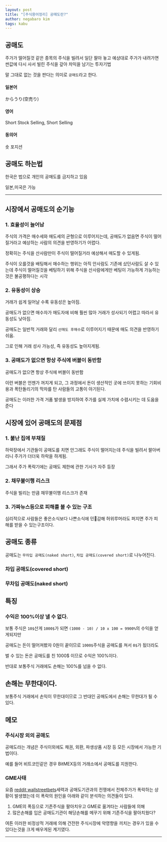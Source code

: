 ```yaml
---
layout: post
title: "[주식용어정리] 공매도란?"
author: negabaro kim
tags: kabu
---
```


## 공매도

주가가 떨어질것 같은 종목의 주식을 빌려서 일단 팔아 놓고 예상대로 주가가 내려가면 싼값에 
다시 사서 빌린 주식을 갚아 차익을 남기는 투자기법

말 그대로 없는 것을 판다는 의미로 `공매도`라고 한다.


#### 일본어

からうり(空売り)

#### 영어

Short Stock Selling, Short Selling

#### 동의어

숏 포지션

## 공매도 하는법

한국은 법으로 개인의 공매도를 금지하고 있음

일본,미국은 가능

---

## 시장에서 공매도의 순기능

### 1. 효율성이 늘어남

주식의 가격은 매수세와 매도세의 균형으로 이루어지는데, 공매도가 없음면 주식이 떨어질거라고 예상하는 사람의 의견을 반영하기가 어렵다.

정확히는 주식을 산사람만이 주식이 떨어질거라 예상해서 매도할 수 있게됨.

주식이 오를것을 배팅해서 매수하는 행위는 아직 안사람도 기존에 샀던사람도 살 수 있는데 주식이 떨어질것을 베팅하기 위해 주식을 산사람에게만 베팅이 가능하게 가능하는것은 불공평하다는 시각

### 2. 유동성이 상승

거래가 쉽게 일어날 수록 유동성은 높아짐.

공매도가 없으면 매수자가 매도자에 비해 훨씬 많아 거래가 성사되기 어렵고 따라서 유동성도 낮아짐.

공매도는 일반적 거래와 달리 `선매도 후매수`로 이루어지기 때문에 매도 의견을 반영하기 쉬움.

그로 인해 거래 성사 가능성, 즉 유동성도 높아지게됨.

### 3. 공매도가 없으면 항상 주식에 버블이 동반함

공매도가 없으면 항상 주식에 버블이 동반함

이런 버블은 언젠가 꺼지게 되고, 그 과정에서 돈이 생산적인 곳에 쓰이지 못하는 기회비용과 폭탄돌리기의 막차를 탄 사람들의 고통이 야기된다.

공매도는 이러한 가격 거품 발생을 방지하여 주가를 실제 가치에 수렴시키는 데 도움을 준다

## 시장에 있어 공매도의 문제점

### 1. 불난 집에 부채질

하락장에서 기관들이 공매도를 치면 안그래도 주식이 떨어지는데 주식을 빌려서 팔아버리니 주가가 더더욱 하락을 하게됨.

그래서 주가 폭락기에는 공매도 제한에 관한 기사가 자주 등장

### 2. 채무불이행 리스크

주식을 빌리는 만큼 채무불이행 리스크가 존재

### 3. 가짜뉴스등으로 피해를 볼 수 있는 구조

심리적으로 사람들은 좋은소식보다 나쁜소식에 민감해 허위루머라도 퍼지면 주가 피해를 받을 수 있는구조이다.


## 공매도 종류

공매도는 `무차입 공매도(naked short)`, `차입 공매도(covered short)`로 나누어진다.

### 차입 공매도(covered short)

### 무차입 공매도(naked short)

## 특징

### 수익은 100%이상 낼 수 없다.

보통 주식은 `10$`산게 `1000$`가 되면  `(1000 - 10) / 10 x 100 = 9900%`의 수익을 얻게되지만

공매도는 돈이 떨어져봤자 0원이 끝이므로 `1000$`주식을 공매도를 쳐서 `0$`가 됬더라도

벌 수 있는 돈은 공매도를 친 1000$ 이므로 수익은 100%이다.

반대로 보통주식 거래에도 손해는 100%를 넘을 수 없다.


## 손해는 무한대이다.

보통주식 거래에서 손익이 무한대이므로 그 반대인 공매도에서 손해는 무한대가 될 수 있다.



## 메모


### 주식시장 외의 공매도

공매도라는 개념은 주식이외에도 채권, 외환, 파생상품 시장 등 모든 시장에서 가능한 기법이다. 

예를 들어 비트코인같은 경우 BitMEX등의 거래소에서 공매도를 지원한다.


### GME사태

요즘 [reddit wallstreetbets]세력과 공매도기관과의 전쟁에서 전체주가가 폭락하는 상황이 발생했는데
이 폭락의 원인을 아래와 같이 분석하는 의견들이 있다.

1. GME의 폭등으로 기존주식을 팔아치우고 GME로 옮겨타는 사람들에 의해
2. 많은손해를 입은 공매도기관이 해당손해를 메꾸기 위해 기존주식을 팔아치웠다?

여튼 이러한 비정상적 거래에 의해 건전한 주식시장에 악영향을 끼치는 경우가 있을 수 있다는것을 크게 배우게된 계기였다.


---

[공매도 숏커버링이란?]: https://m.blog.naver.com/PostView.nhn?blogId=thasik&logNo=221121480938&proxyReferer=https:%2F%2Fwww.google.com%2F
[reddit wallstreetbets]: https://www.reddit.com/r/wallstreetbets/
[공매도 나무위키]: https://namu.wiki/w/%EA%B3%B5%EB%A7%A4%EB%8F%84
